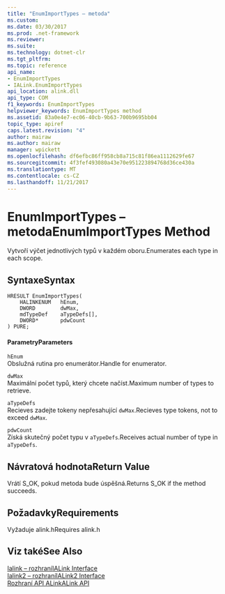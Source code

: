 ```yaml
---
title: "EnumImportTypes – metoda"
ms.custom: 
ms.date: 03/30/2017
ms.prod: .net-framework
ms.reviewer: 
ms.suite: 
ms.technology: dotnet-clr
ms.tgt_pltfrm: 
ms.topic: reference
api_name:
- EnumImportTypes
- IALink.EnumImportTypes
api_location: alink.dll
api_type: COM
f1_keywords: EnumImportTypes
helpviewer_keywords: EnumImportTypes method
ms.assetid: 83a0e4e7-ec06-40cb-9b63-700b9695bb04
topic_type: apiref
caps.latest.revision: "4"
author: mairaw
ms.author: mairaw
manager: wpickett
ms.openlocfilehash: df6efbc86ff958cb8a715c81f86ea1112629fe67
ms.sourcegitcommit: 4f3fef493080a43e70e951223894768d36ce430a
ms.translationtype: MT
ms.contentlocale: cs-CZ
ms.lasthandoff: 11/21/2017
---
```

# <a name="enumimporttypes-method"></a><span data-ttu-id="b7949-102">EnumImportTypes – metoda</span><span class="sxs-lookup"><span data-stu-id="b7949-102">EnumImportTypes Method</span></span>
<span data-ttu-id="b7949-103">Vytvoří výčet jednotlivých typů v každém oboru.</span><span class="sxs-lookup"><span data-stu-id="b7949-103">Enumerates each type in each scope.</span></span>  
  
## <a name="syntax"></a><span data-ttu-id="b7949-104">Syntaxe</span><span class="sxs-lookup"><span data-stu-id="b7949-104">Syntax</span></span>  
  
```  
HRESULT EnumImportTypes(  
    HALINKENUM   hEnum,  
    DWORD        dwMax,  
    mdTypeDef    aTypeDefs[],  
    DWORD*       pdwCount  
) PURE;  
```  
  
#### <a name="parameters"></a><span data-ttu-id="b7949-105">Parametry</span><span class="sxs-lookup"><span data-stu-id="b7949-105">Parameters</span></span>  
 `hEnum`  
 <span data-ttu-id="b7949-106">Obslužná rutina pro enumerátor.</span><span class="sxs-lookup"><span data-stu-id="b7949-106">Handle for enumerator.</span></span>  
  
 `dwMax`  
 <span data-ttu-id="b7949-107">Maximální počet typů, který chcete načíst.</span><span class="sxs-lookup"><span data-stu-id="b7949-107">Maximum number of types to retrieve.</span></span>  
  
 `aTypeDefs`  
 <span data-ttu-id="b7949-108">Recieves zadejte tokeny nepřesahující `dwMax`.</span><span class="sxs-lookup"><span data-stu-id="b7949-108">Recieves type tokens, not to exceed `dwMax`.</span></span>  
  
 `pdwCount`  
 <span data-ttu-id="b7949-109">Získá skutečný počet typu v `aTypeDefs`.</span><span class="sxs-lookup"><span data-stu-id="b7949-109">Receives actual number of type in `aTypeDefs`.</span></span>  
  
## <a name="return-value"></a><span data-ttu-id="b7949-110">Návratová hodnota</span><span class="sxs-lookup"><span data-stu-id="b7949-110">Return Value</span></span>  
 <span data-ttu-id="b7949-111">Vrátí S_OK, pokud metoda bude úspěšná.</span><span class="sxs-lookup"><span data-stu-id="b7949-111">Returns S_OK if the method succeeds.</span></span>  
  
## <a name="requirements"></a><span data-ttu-id="b7949-112">Požadavky</span><span class="sxs-lookup"><span data-stu-id="b7949-112">Requirements</span></span>  
 <span data-ttu-id="b7949-113">Vyžaduje alink.h</span><span class="sxs-lookup"><span data-stu-id="b7949-113">Requires alink.h</span></span>  
  
## <a name="see-also"></a><span data-ttu-id="b7949-114">Viz také</span><span class="sxs-lookup"><span data-stu-id="b7949-114">See Also</span></span>  
 [<span data-ttu-id="b7949-115">Ialink – rozhraní</span><span class="sxs-lookup"><span data-stu-id="b7949-115">IALink Interface</span></span>](../../../../docs/framework/unmanaged-api/alink/ialink-interface.md)  
 [<span data-ttu-id="b7949-116">Ialink2 – rozhraní</span><span class="sxs-lookup"><span data-stu-id="b7949-116">IALink2 Interface</span></span>](../../../../docs/framework/unmanaged-api/alink/ialink2-interface.md)  
 [<span data-ttu-id="b7949-117">Rozhraní API ALink</span><span class="sxs-lookup"><span data-stu-id="b7949-117">ALink API</span></span>](../../../../docs/framework/unmanaged-api/alink/index.md)
